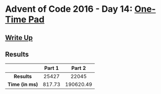 # Advent of Code 2016 - Day 14: [One-Time Pad](https://adventofcode.com/2016/day/14)

## [Write Up](https://codingap.github.io/advent-of-code/writeups/2016/day14)

## Results

|                  | **Part 1** | **Part 2** |
| :--------------: | :--------: | :--------: |
|   **Results**    | 25427 | 22045 |
| **Time (in ms)** | 817.73 | 190620.49 |
